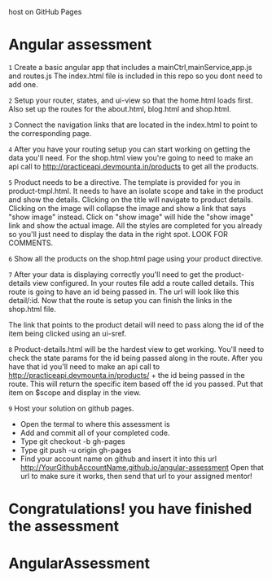 <!-- directive replaces other code? -->
<!-- ui-sref="details" -->
<!-- ui-sref="details({id: product.id})" -->

<!-- ng-click="getDetails(product.id) -->
<!-- routes.js, routes folder, details route -->
<!-- ISOLATE SCOPE -->
host on GitHub Pages




# Angular assessment


``1``
 Create a basic angular app that includes a mainCtrl,mainService,app.js and routes.js The index.html file is included in this repo so you dont need to add one.

``2``
 Setup your router, states, and ui-view so that the home.html loads first. Also set up the routes for the about.html, blog.html and shop.html.

``3``
 Connect the navigation links that are located in the index.html to point to the corresponding page.

``4``
 After you have your routing setup you can start working on getting the data you'll need.
 For the shop.html view you're going to need to make an api call to http://practiceapi.devmounta.in/products to get all the products.

 ``5``
 Product needs to be a directive.  The template is provided for you in product-tmpl.html.
 It needs to have an isolate scope and take in the product and show the details.
 Clicking on the title will navigate to product details.
 Clicking on the image will collapse the image and show a link that says "show image" instead.  Click on "show image" will hide the "show image" link and show the actual image.
 All the styles are completed for you already so you'll just need to display the data in the right spot. LOOK FOR COMMENTS.

 ``6``
 Show all the products on the shop.html page using your product directive.

 ``7``
 After your data is displaying correctly you'll need to get the product-details view configured.
 In your routes file add a route called details. This route is going to have an id being passed in. The url will look like this detail/:id.
 Now that the route is setup you can finish the links in the shop.html file.

 The link that points to the product detail will need to pass along the id of the item being clicked using an ui-sref.

``8``
Product-details.html will be the hardest view to get working. You'll need to check the state params for the id being passed along in the route.
After you have that id you'll need to make an api call to http://practiceapi.devmounta.in/products/ + the id being passed in the route.
This will return the specific item based off the id you passed.
Put that item on $scope and display in the view.

``9``
Host your solution on github pages.
* Open the termal to where this assessment is
* Add and commit all of your completed code.
* Type git checkout -b gh-pages
* Type git push -u origin gh-pages
* Find your account name on github and insert it into this url http://YourGithubAccountName.github.io/angular-assessment
Open that url to make sure it works, then send that url to your assigned mentor!

# Congratulations! you have finished the assessment
# AngularAssessment
